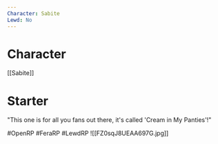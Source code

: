 ```yaml
---
Character: Sabite
Lewd: No
---
```

# Character
[[Sabite]]

# Starter
"This one is for all you fans out there, it's called 'Cream in My Panties'!"
 

#OpenRP #FeraRP #LewdRP 
![[FZ0sqJ8UEAA697G.jpg]]